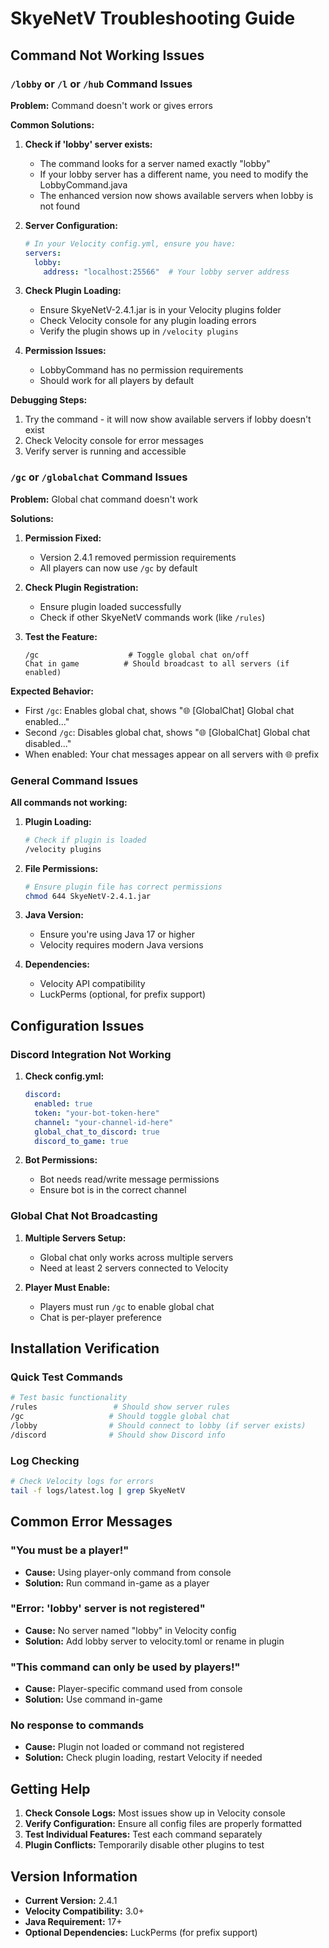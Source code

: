 # SkyeNetV Troubleshooting Guide

## Command Not Working Issues

### `/lobby` or `/l` or `/hub` Command Issues

**Problem:** Command doesn't work or gives errors

**Common Solutions:**

1. **Check if 'lobby' server exists:**
   - The command looks for a server named exactly "lobby"
   - If your lobby server has a different name, you need to modify the LobbyCommand.java
   - The enhanced version now shows available servers when lobby is not found

2. **Server Configuration:**
   ```yaml
   # In your Velocity config.yml, ensure you have:
   servers:
     lobby:
       address: "localhost:25566"  # Your lobby server address
   ```

3. **Check Plugin Loading:**
   - Ensure SkyeNetV-2.4.1.jar is in your Velocity plugins folder
   - Check Velocity console for any plugin loading errors
   - Verify the plugin shows up in `/velocity plugins`

4. **Permission Issues:**
   - LobbyCommand has no permission requirements
   - Should work for all players by default

**Debugging Steps:**
1. Try the command - it will now show available servers if lobby doesn't exist
2. Check Velocity console for error messages
3. Verify server is running and accessible

### `/gc` or `/globalchat` Command Issues

**Problem:** Global chat command doesn't work

**Solutions:**

1. **Permission Fixed:**
   - Version 2.4.1 removed permission requirements
   - All players can now use `/gc` by default

2. **Check Plugin Registration:**
   - Ensure plugin loaded successfully
   - Check if other SkyeNetV commands work (like `/rules`)

3. **Test the Feature:**
   ```
   /gc                    # Toggle global chat on/off
   Chat in game          # Should broadcast to all servers (if enabled)
   ```

**Expected Behavior:**
- First `/gc`: Enables global chat, shows "🌐 [GlobalChat] Global chat enabled..."
- Second `/gc`: Disables global chat, shows "🌐 [GlobalChat] Global chat disabled..."
- When enabled: Your chat messages appear on all servers with 🌐 prefix

### General Command Issues

**All commands not working:**

1. **Plugin Loading:**
   ```bash
   # Check if plugin is loaded
   /velocity plugins
   ```

2. **File Permissions:**
   ```bash
   # Ensure plugin file has correct permissions
   chmod 644 SkyeNetV-2.4.1.jar
   ```

3. **Java Version:**
   - Ensure you're using Java 17 or higher
   - Velocity requires modern Java versions

4. **Dependencies:**
   - Velocity API compatibility
   - LuckPerms (optional, for prefix support)

## Configuration Issues

### Discord Integration Not Working

1. **Check config.yml:**
   ```yaml
   discord:
     enabled: true
     token: "your-bot-token-here"
     channel: "your-channel-id-here"
     global_chat_to_discord: true
     discord_to_game: true
   ```

2. **Bot Permissions:**
   - Bot needs read/write message permissions
   - Ensure bot is in the correct channel

### Global Chat Not Broadcasting

1. **Multiple Servers Setup:**
   - Global chat only works across multiple servers
   - Need at least 2 servers connected to Velocity

2. **Player Must Enable:**
   - Players must run `/gc` to enable global chat
   - Chat is per-player preference

## Installation Verification

### Quick Test Commands
```bash
# Test basic functionality
/rules                 # Should show server rules
/gc                   # Should toggle global chat
/lobby                # Should connect to lobby (if server exists)
/discord              # Should show Discord info
```

### Log Checking
```bash
# Check Velocity logs for errors
tail -f logs/latest.log | grep SkyeNetV
```

## Common Error Messages

### "You must be a player!"
- **Cause:** Using player-only command from console
- **Solution:** Run command in-game as a player

### "Error: 'lobby' server is not registered"
- **Cause:** No server named "lobby" in Velocity config
- **Solution:** Add lobby server to velocity.toml or rename in plugin

### "This command can only be used by players!"
- **Cause:** Player-specific command used from console
- **Solution:** Use command in-game

### No response to commands
- **Cause:** Plugin not loaded or command not registered
- **Solution:** Check plugin loading, restart Velocity if needed

## Getting Help

1. **Check Console Logs:** Most issues show up in Velocity console
2. **Verify Configuration:** Ensure all config files are properly formatted
3. **Test Individual Features:** Test each command separately
4. **Plugin Conflicts:** Temporarily disable other plugins to test

## Version Information

- **Current Version:** 2.4.1
- **Velocity Compatibility:** 3.0+
- **Java Requirement:** 17+
- **Optional Dependencies:** LuckPerms (for prefix support)
